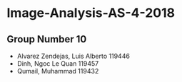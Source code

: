 # Image-Analysis-AS-4-2018
## Group Number 10
- Alvarez Zendejas, Luis Alberto      119446
- Dinh, Ngoc Le Quan                  119457
- Qumail, Muhammad                    119432
